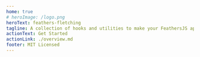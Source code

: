 ```yaml
---
home: true
# heroImage: /logo.png
heroText: feathers-fletching
tagline: A collection of hooks and utilities to make your FeathersJS apps fly straight and true
actionText: Get Started
actionLink: ./overview.md
footer: MIT Licensed
---
```

